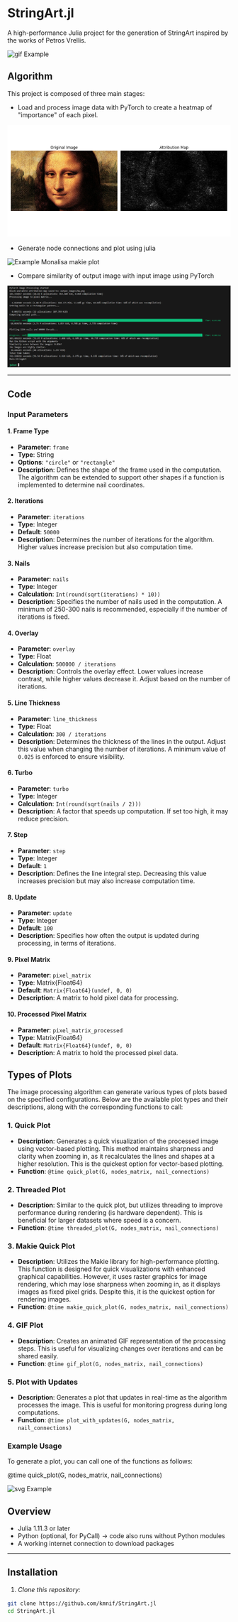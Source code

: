 # StringArt.jl

A high-performance Julia project for the generation of StringArt inspired by the works of Petros Vrellis.

![gif Example](output_images/Bird_grey_10000.gif)



## Algorithm

This project is composed of three main stages:

- Load and process image data with PyTorch to create a heatmap of "importance" of each pixel.

![Example Monalisa_processed_image](output_images/Monalisa_processed_image_map.png)

- Generate node connections and plot using julia

![Example Monalisa makie plot](output_images/Monalisa_example_makie_plot.png)

- Compare similarity of output image with input image using PyTorch 

![Example of similarity score](output_images/image.png)


---
## Code
### Input Parameters

#### 1. Frame Type
- **Parameter**: `frame`
- **Type**: String
- **Options**: `"circle"` or `"rectangle"`
- **Description**: Defines the shape of the frame used in the computation. The algorithm can be extended to support other shapes if a function is implemented to determine nail coordinates.

#### 2. Iterations
- **Parameter**: `iterations`
- **Type**: Integer
- **Default**: `50000`
- **Description**: Determines the number of iterations for the algorithm. Higher values increase precision but also computation time.

#### 3. Nails
- **Parameter**: `nails`
- **Type**: Integer
- **Calculation**: `Int(round(sqrt(iterations) * 10))`
- **Description**: Specifies the number of nails used in the computation. A minimum of 250-300 nails is recommended, especially if the number of iterations is fixed.

#### 4. Overlay
- **Parameter**: `overlay`
- **Type**: Float
- **Calculation**: `500000 / iterations`
- **Description**: Controls the overlay effect. Lower values increase contrast, while higher values decrease it. Adjust based on the number of iterations.

#### 5. Line Thickness
- **Parameter**: `line_thickness`
- **Type**: Float
- **Calculation**: `300 / iterations`
- **Description**: Determines the thickness of the lines in the output. Adjust this value when changing the number of iterations. A minimum value of `0.025` is enforced to ensure visibility.

#### 6. Turbo
- **Parameter**: `turbo`
- **Type**: Integer
- **Calculation**: `Int(round(sqrt(nails / 2)))`
- **Description**: A factor that speeds up computation. If set too high, it may reduce precision.

#### 7. Step
- **Parameter**: `step`
- **Type**: Integer
- **Default**: `1`
- **Description**: Defines the line integral step. Decreasing this value increases precision but may also increase computation time.

#### 8. Update
- **Parameter**: `update`
- **Type**: Integer
- **Default**: `100`
- **Description**: Specifies how often the output is updated during processing, in terms of iterations.

#### 9. Pixel Matrix
- **Parameter**: `pixel_matrix`
- **Type**: Matrix{Float64}
- **Default**: `Matrix{Float64}(undef, 0, 0)`
- **Description**: A matrix to hold pixel data for processing.

#### 10. Processed Pixel Matrix
- **Parameter**: `pixel_matrix_processed`
- **Type**: Matrix{Float64}
- **Default**: `Matrix{Float64}(undef, 0, 0)`
- **Description**: A matrix to hold the processed pixel data.



## Types of Plots

The image processing algorithm can generate various types of plots based on the specified configurations. Below are the available plot types and their descriptions, along with the corresponding functions to call:

### 1. Quick Plot
- **Description**: Generates a quick visualization of the processed image using vector-based plotting. This method maintains sharpness and clarity when zooming in, as it recalculates the lines and shapes at a higher resolution. This is the quickest option for vector-based plotting.
- **Function**: `@time quick_plot(G, nodes_matrix, nail_connections)`

### 2. Threaded Plot
- **Description**: Similar to the quick plot, but utilizes threading to improve performance during rendering (is hardware dependent). This is beneficial for larger datasets where speed is a concern.
- **Function**: `@time threaded_plot(G, nodes_matrix, nail_connections)`

### 3. Makie Quick Plot
- **Description**: Utilizes the Makie library for high-performance plotting. This function is designed for quick visualizations with enhanced graphical capabilities. However, it uses raster graphics for image rendering, which may lose sharpness when zooming in, as it displays images as fixed pixel grids. Despite this, it is the quickest option for rendering images.
- **Function**: `@time makie_quick_plot(G, nodes_matrix, nail_connections)`

### 4. GIF Plot
- **Description**: Creates an animated GIF representation of the processing steps. This is useful for visualizing changes over iterations and can be shared easily.
- **Function**: `@time gif_plot(G, nodes_matrix, nail_connections)`

### 5. Plot with Updates
- **Description**: Generates a plot that updates in real-time as the algorithm processes the image. This is useful for monitoring progress during long computations.
- **Function**: `@time plot_with_updates(G, nodes_matrix, nail_connections)`

### Example Usage
To generate a plot, you can call one of the functions as follows:

@time quick_plot(G, nodes_matrix, nail_connections)

![svg Example](output_images/bird_100000_overlay120000_0.002line_thickness.svg)

## Overview

- Julia 1.11.3 or later
- Python (optional, for PyCall) -> code also runs without Python modules
- A working internet connection to download packages

---

## Installation

1. *Clone this repository:*

```bash
git clone https://github.com/kmnif/StringArt.jl
cd StringArt.jl
